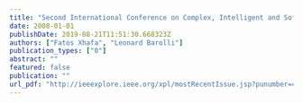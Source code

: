 ```yaml
---
title: "Second International Conference on Complex, Intelligent and Software Intensive Systems (CISIS-2008), March 4th-7th, 2008, Technical University of Catalonia, Barcelona, Spain"
date: 2008-01-01
publishDate: 2019-08-21T11:51:30.668323Z
authors: ["Fatos Xhafa", "Leonard Barolli"]
publication_types: ["0"]
abstract: ""
featured: false
publication: ""
url_pdf: "http://ieeexplore.ieee.org/xpl/mostRecentIssue.jsp?punumber=4606617"
---
```


